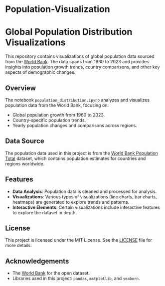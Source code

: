 # Population-Visualization
# Global Population Distribution Visualizations

This repository contains visualizations of global population data sourced from the [World Bank](https://data.worldbank.org/indicator/SP.POP.TOTL). The data spans from 1960 to 2023 and provides insights into population growth trends, country comparisons, and other key aspects of demographic changes.

## Overview

The notebook `population_distribution.ipynb` analyzes and visualizes population data from the World Bank, focusing on:

- Global population growth from 1960 to 2023.
- Country-specific population trends.
- Yearly population changes and comparisons across regions.

## Data Source

The population data used in this project is from the [World Bank Population Total](https://data.worldbank.org/indicator/SP.POP.TOTL) dataset, which contains population estimates for countries and regions worldwide.

## Features

- **Data Analysis**: Population data is cleaned and processed for analysis.
- **Visualizations**: Various types of visualizations (line charts, bar charts, heatmaps) are generated to explore trends and patterns.
- **Interactive Elements**: Certain visualizations include interactive features to explore the dataset in depth.
## License

This project is licensed under the MIT License. See the [LICENSE](LICENSE) file for more details.

## Acknowledgements

- The [World Bank](https://data.worldbank.org/) for the open dataset.
- Libraries used in this project: `pandas`, `matplotlib`, and `seaborn`.
